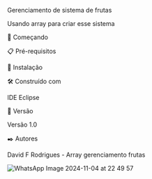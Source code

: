 Gerenciamento de sistema de frutas

Usando array para criar esse sistema

🚀 Começando

📋 Pré-requisitos

🔧 Instalação

🛠️ Construído com

IDE Eclipse

📌 Versão

Versão 1.0 

✒️ Autores

David F Rodrigues - Array gerenciamento frutas

![WhatsApp Image 2024-11-04 at 22 49 57](https://github.com/user-attachments/assets/f2a6de41-c68d-4553-a35f-70b349264337)

